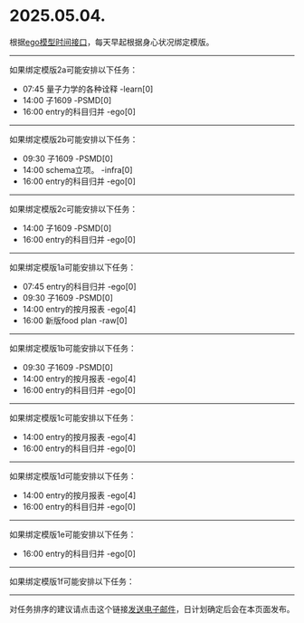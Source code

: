 # 2025.05.04.

根据[ego模型时间接口](https://gitee.com/hyg/blog/blob/master/timeflow.md)，每天早起根据身心状况绑定模版。

---
如果绑定模版2a可能安排以下任务：

- 07:45	量子力学的各种诠释 -learn[0]
- 14:00	子1609 -PSMD[0]
- 16:00	entry的科目归并 -ego[0]

---
如果绑定模版2b可能安排以下任务：

- 09:30	子1609 -PSMD[0]
- 14:00	schema立项。 -infra[0]
- 16:00	entry的科目归并 -ego[0]

---
如果绑定模版2c可能安排以下任务：

- 14:00	子1609 -PSMD[0]
- 16:00	entry的科目归并 -ego[0]

---
如果绑定模版1a可能安排以下任务：

- 07:45	entry的科目归并 -ego[0]
- 09:30	子1609 -PSMD[0]
- 14:00	entry的按月报表 -ego[4]
- 16:00	新版food plan -raw[0]

---
如果绑定模版1b可能安排以下任务：

- 09:30	子1609 -PSMD[0]
- 14:00	entry的按月报表 -ego[4]
- 16:00	entry的科目归并 -ego[0]

---
如果绑定模版1c可能安排以下任务：

- 14:00	entry的按月报表 -ego[4]
- 16:00	entry的科目归并 -ego[0]

---
如果绑定模版1d可能安排以下任务：

- 14:00	entry的按月报表 -ego[4]
- 16:00	entry的科目归并 -ego[0]

---
如果绑定模版1e可能安排以下任务：

- 16:00	entry的科目归并 -ego[0]

---
如果绑定模版1f可能安排以下任务：


---
对任务排序的建议请点击这个链接<a href="mailto:huangyg@mars22.com?subject=关于2025.05.04.任务排序的建议&body=date: 2025.05.04.%0D%0Afile: ../../blog/release/time/d.20250504.md%0D%0A---请勿修改邮件主题及以上内容---%0D%0A">发送电子邮件</a>，日计划确定后会在本页面发布。